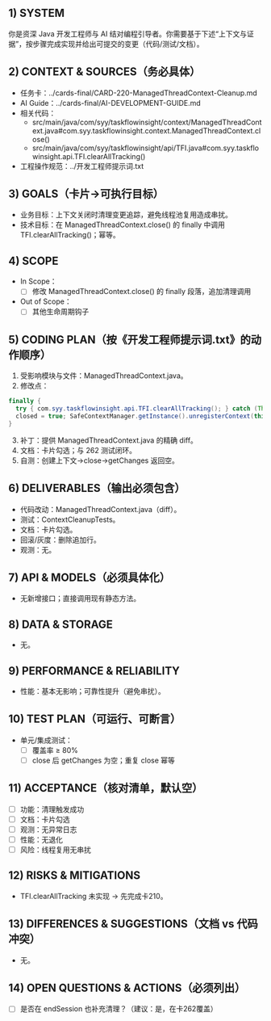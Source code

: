 ## 1) SYSTEM
你是资深 Java 开发工程师与 AI 结对编程引导者。你需要基于下述“上下文与证据”，按步骤完成实现并给出可提交的变更（代码/测试/文档）。

## 2) CONTEXT & SOURCES（务必具体）
- 任务卡：../cards-final/CARD-220-ManagedThreadContext-Cleanup.md
- AI Guide：../cards-final/AI-DEVELOPMENT-GUIDE.md
- 相关代码：
  - src/main/java/com/syy/taskflowinsight/context/ManagedThreadContext.java#com.syy.taskflowinsight.context.ManagedThreadContext.close()
  - src/main/java/com/syy/taskflowinsight/api/TFI.java#com.syy.taskflowinsight.api.TFI.clearAllTracking()
- 工程操作规范：../开发工程师提示词.txt

## 3) GOALS（卡片→可执行目标）
- 业务目标：上下文关闭时清理变更追踪，避免线程池复用造成串扰。
- 技术目标：在 ManagedThreadContext.close() 的 finally 中调用 TFI.clearAllTracking()；幂等。

## 4) SCOPE
- In Scope：
  - [ ] 修改 ManagedThreadContext.close() 的 finally 段落，追加清理调用
- Out of Scope：
  - [ ] 其他生命周期钩子

## 5) CODING PLAN（按《开发工程师提示词.txt》的动作顺序）
1. 受影响模块与文件：ManagedThreadContext.java。
2. 修改点：
```java
finally {
  try { com.syy.taskflowinsight.api.TFI.clearAllTracking(); } catch (Throwable ignore) {}
  closed = true; SafeContextManager.getInstance().unregisterContext(this);
}
```
3. 补丁：提供 ManagedThreadContext.java 的精确 diff。
4. 文档：卡片勾选；与 262 测试闭环。
5. 自测：创建上下文→close→getChanges 返回空。

## 6) DELIVERABLES（输出必须包含）
- 代码改动：ManagedThreadContext.java（diff）。
- 测试：ContextCleanupTests。
- 文档：卡片勾选。
- 回滚/灰度：删除追加行。
- 观测：无。

## 7) API & MODELS（必须具体化）
- 无新增接口；直接调用现有静态方法。

## 8) DATA & STORAGE
- 无。

## 9) PERFORMANCE & RELIABILITY
- 性能：基本无影响；可靠性提升（避免串扰）。

## 10) TEST PLAN（可运行、可断言）
- 单元/集成测试：
  - [ ] 覆盖率 ≥ 80%
  - [ ] close 后 getChanges 为空；重复 close 幂等

## 11) ACCEPTANCE（核对清单，默认空）
- [ ] 功能：清理触发成功
- [ ] 文档：卡片勾选
- [ ] 观测：无异常日志
- [ ] 性能：无退化
- [ ] 风险：线程复用无串扰

## 12) RISKS & MITIGATIONS
- TFI.clearAllTracking 未实现 → 先完成卡210。

## 13) DIFFERENCES & SUGGESTIONS（文档 vs 代码冲突）
- 无。

## 14) OPEN QUESTIONS & ACTIONS（必须列出）
- [ ] 是否在 endSession 也补充清理？（建议：是，在卡262覆盖）

